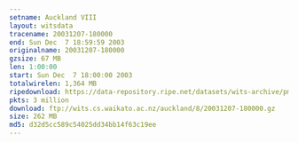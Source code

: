 ```yaml
---
setname: Auckland VIII
layout: witsdata
tracename: 20031207-180000
end: Sun Dec  7 18:59:59 2003
originalname: 20031207-180000
gzsize: 67 MB
len: 1:00:00
start: Sun Dec  7 18:00:00 2003
totalwirelen: 1,364 MB
ripedownload: https://data-repository.ripe.net/datasets/wits-archive/pma/long/auck/8//20031207-180000.gz
pkts: 3 million
download: ftp://wits.cs.waikato.ac.nz/auckland/8/20031207-180000.gz
size: 262 MB
md5: d32d5cc589c54025dd34bb14f63c19ee
---
```

